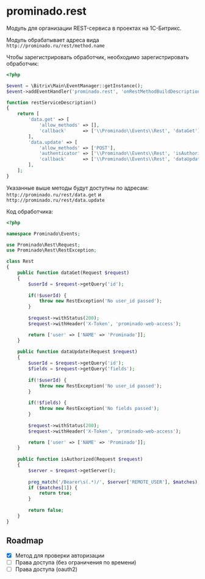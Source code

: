 # prominado.rest

Модуль для организации REST-сервиса в проектах на 1С-Битрикс.

Модуль обрабатывает адреса вида ``http://prominado.ru/rest/method.name``

Чтобы зарегистрировать обработчик, необходимо зарегистрировать обработчик:

````php
<?php

$event = \Bitrix\Main\EventManager::getInstance();
$event->addEventHandler('prominado.rest', 'onRestMethodBuildDescription', 'restServiceDescription');

function restServiceDescription()
{
    return [
        'data.get' => [
            'allow_methods' => [],
            'callback'      => ['\\Prominado\\Events\\Rest', 'dataGet']
        ],
        'data.update' => [
            'allow_methods' => ['POST'],
            'authenticator' => ['\\Prominado\\Events\\Rest', 'isAuthorized'],
            'callback'      => ['\\Prominado\\Events\\Rest', 'dataUpdate']
        ],
    ];
}
````

Указанные выше методы будут доступны по адресам:
``http://prominado.ru/rest/data.get`` и ``http://prominado.ru/rest/data.update`` 

Код обработчика:

```php
<?php

namespace Prominado\Events;

use Prominado\Rest\Request;
use Prominado\Rest\RestException;

class Rest
{
    public function dataGet(Request $request)
    {
        $userId = $request->getQuery('id');
        
        if(!$userId) {
            throw new RestException('No user_id passed');    
        }
        
        $request->withStatus(200);
        $request->withHeader('X-Token', 'prominado-web-access');

        return ['user' => ['NAME' => 'Prominado']];
    }
    
    public function dataUpdate(Request $request)
    {
        $userId = $request->getQuery('id');
        $fields = $request->getQuery('fields');
        
        if(!$userId) {
            throw new RestException('No user_id passed');    
        }
        
        if(!$fields) {
            throw new RestException('No fields passed');    
        }
        
        $request->withStatus(200);
        $request->withHeader('X-Token', 'prominado-web-access');

        return ['user' => ['NAME' => 'Prominado']];
    }
    
    public function isAuthorized(Request $request) 
    {
        $server = $request->getServer();
        
        preg_match('/Bearer\s(.*)/', $server['REMOTE_USER'], $matches);
        if ($matches[1]) {
            return true;
        }
    
        return false;
    }
}

```

## Roadmap
- [x] Метод для проверки авторизации
- [ ] Права доступа (без ограничения по времени)
- [ ] Права доступа (oauth2)